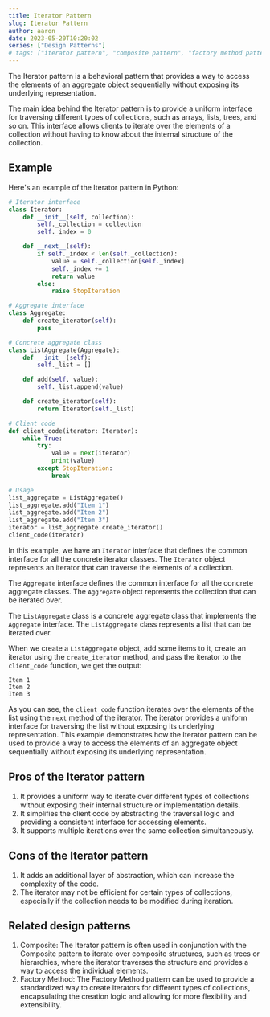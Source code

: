 ```yaml
---
title: Iterator Pattern
slug: Iterator Pattern
author: aaron
date: 2023-05-20T10:20:02
series: ["Design Patterns"]
# tags: ["iterator pattern", "composite pattern", "factory method pattern"]
---
```



The Iterator pattern is a behavioral pattern that provides a way to access the elements of an aggregate object sequentially without exposing its underlying representation.

The main idea behind the Iterator pattern is to provide a uniform interface for traversing different types of collections, such as arrays, lists, trees, and so on. This interface allows clients to iterate over the elements of a collection without having to know about the internal structure of the collection.

## Example

Here's an example of the Iterator pattern in Python:

```python
# Iterator interface
class Iterator:
    def __init__(self, collection):
        self._collection = collection
        self._index = 0

    def __next__(self):
        if self._index < len(self._collection):
            value = self._collection[self._index]
            self._index += 1
            return value
        else:
            raise StopIteration

# Aggregate interface
class Aggregate:
    def create_iterator(self):
        pass

# Concrete aggregate class
class ListAggregate(Aggregate):
    def __init__(self):
        self._list = []

    def add(self, value):
        self._list.append(value)

    def create_iterator(self):
        return Iterator(self._list)

# Client code
def client_code(iterator: Iterator):
    while True:
        try:
            value = next(iterator)
            print(value)
        except StopIteration:
            break

# Usage
list_aggregate = ListAggregate()
list_aggregate.add("Item 1")
list_aggregate.add("Item 2")
list_aggregate.add("Item 3")
iterator = list_aggregate.create_iterator()
client_code(iterator)
```

In this example, we have an `Iterator` interface that defines the common interface for all the concrete iterator classes. The `Iterator` object represents an iterator that can traverse the elements of a collection.

The `Aggregate` interface defines the common interface for all the concrete aggregate classes. The `Aggregate` object represents the collection that can be iterated over.

The `ListAggregate` class is a concrete aggregate class that implements the `Aggregate` interface. The `ListAggregate` class represents a list that can be iterated over.

When we create a `ListAggregate` object, add some items to it, create an iterator using the `create_iterator` method, and pass the iterator to the `client_code` function, we get the output:

```
Item 1
Item 2
Item 3
```

As you can see, the `client_code` function iterates over the elements of the list using the `next` method of the iterator. The iterator provides a uniform interface for traversing the list without exposing its underlying representation. This example demonstrates how the Iterator pattern can be used to provide a way to access the elements of an aggregate object sequentially without exposing its underlying representation.


## Pros of the Iterator pattern

1. It provides a uniform way to iterate over different types of collections without exposing their internal structure or implementation details.
2. It simplifies the client code by abstracting the traversal logic and providing a consistent interface for accessing elements.
3. It supports multiple iterations over the same collection simultaneously.

## Cons of the Iterator pattern

1. It adds an additional layer of abstraction, which can increase the complexity of the code.
2. The iterator may not be efficient for certain types of collections, especially if the collection needs to be modified during iteration.

## Related design patterns

1. Composite: The Iterator pattern is often used in conjunction with the Composite pattern to iterate over composite structures, such as trees or hierarchies, where the iterator traverses the structure and provides a way to access the individual elements.
2. Factory Method: The Factory Method pattern can be used to provide a standardized way to create iterators for different types of collections, encapsulating the creation logic and allowing for more flexibility and extensibility.
